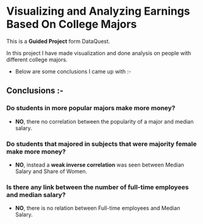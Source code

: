 # Visualizing and Analyzing Earnings Based On College Majors  

This is a **Guided Project** form DataQuest.

In this project I have made visualization and done analysis on people with different college majors.   
* Below are some conclusions I came up with :-

## Conclusions :-
### Do students in more popular majors make more money?  
* **NO**, there no correlation between the popularity of a major and median salary.  

### Do students that majored in subjects that were majority female make more money?  
* **NO**, instead a **weak inverse correlation** was seen between Median Salary and Share of Women.  

### Is there any link between the number of full-time employees and median salary?
* **NO**, there is no relation between Full-time employees and Median Salary.
